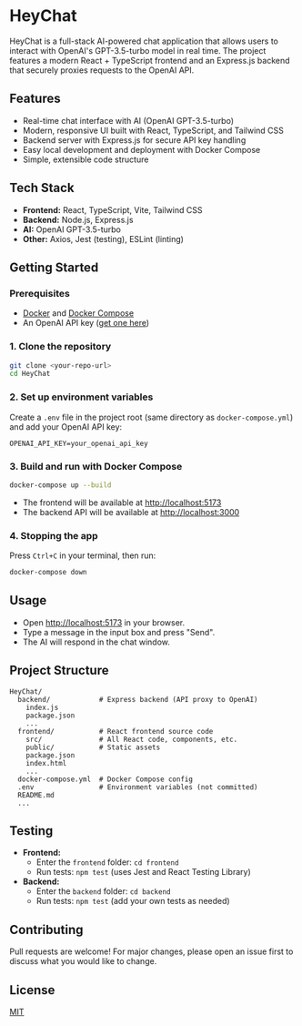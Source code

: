 # HeyChat

HeyChat is a full-stack AI-powered chat application that allows users to interact with OpenAI's GPT-3.5-turbo model in real time. The project features a modern React + TypeScript frontend and an Express.js backend that securely proxies requests to the OpenAI API.

## Features
- Real-time chat interface with AI (OpenAI GPT-3.5-turbo)
- Modern, responsive UI built with React, TypeScript, and Tailwind CSS
- Backend server with Express.js for secure API key handling
- Easy local development and deployment with Docker Compose
- Simple, extensible code structure

## Tech Stack
- **Frontend:** React, TypeScript, Vite, Tailwind CSS
- **Backend:** Node.js, Express.js
- **AI:** OpenAI GPT-3.5-turbo
- **Other:** Axios, Jest (testing), ESLint (linting)

## Getting Started

### Prerequisites
- [Docker](https://www.docker.com/get-started) and [Docker Compose](https://docs.docker.com/compose/)
- An OpenAI API key ([get one here](https://platform.openai.com/account/api-keys))

### 1. Clone the repository
```bash
git clone <your-repo-url>
cd HeyChat
```

### 2. Set up environment variables
Create a `.env` file in the project root (same directory as `docker-compose.yml`) and add your OpenAI API key:
```
OPENAI_API_KEY=your_openai_api_key
```

### 3. Build and run with Docker Compose
```bash
docker-compose up --build
```
- The frontend will be available at [http://localhost:5173](http://localhost:5173)
- The backend API will be available at [http://localhost:3000](http://localhost:3000)

### 4. Stopping the app
Press `Ctrl+C` in your terminal, then run:
```bash
docker-compose down
```

## Usage
- Open [http://localhost:5173](http://localhost:5173) in your browser.
- Type a message in the input box and press "Send".
- The AI will respond in the chat window.

## Project Structure
```
HeyChat/
  backend/            # Express backend (API proxy to OpenAI)
    index.js
    package.json
    ...
  frontend/           # React frontend source code
    src/              # All React code, components, etc.
    public/           # Static assets
    package.json
    index.html
    ...
  docker-compose.yml  # Docker Compose config
  .env                # Environment variables (not committed)
  README.md
  ...
```

## Testing
- **Frontend:**
  - Enter the `frontend` folder: `cd frontend`
  - Run tests: `npm test` (uses Jest and React Testing Library)
- **Backend:**
  - Enter the `backend` folder: `cd backend`
  - Run tests: `npm test` (add your own tests as needed)

## Contributing
Pull requests are welcome! For major changes, please open an issue first to discuss what you would like to change.

## License
[MIT](LICENSE)
